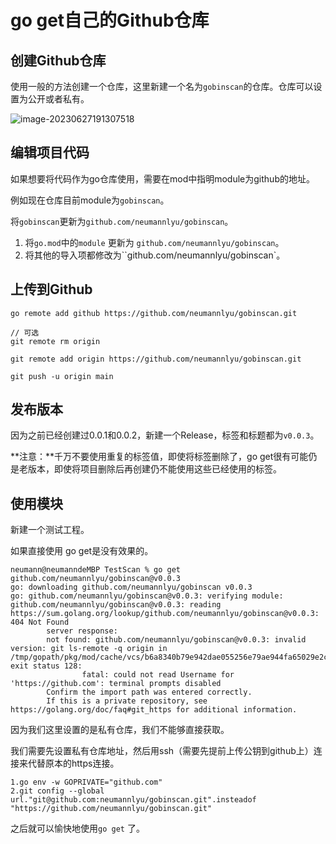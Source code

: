 # go get自己的Github仓库

## 创建Github仓库

使用一般的方法创建一个仓库，这里新建一个名为`gobinscan`的仓库。仓库可以设置为公开或者私有。

![image-20230627191307518](https://pics-place.oss-cn-shanghai.aliyuncs.com/pic/202306271913986.png)



## 编辑项目代码

如果想要将代码作为go仓库使用，需要在mod中指明module为github的地址。

例如现在仓库目前module为`gobinscan`。

将`gobinscan`更新为`github.com/neumannlyu/gobinscan`。

1. 将`go.mod`中的`module` 更新为 `github.com/neumannlyu/gobinscan`。
2. 将其他的导入项都修改为``github.com/neumannlyu/gobinscan`。



## 上传到Github

```
go remote add github https://github.com/neumannlyu/gobinscan.git

// 可选
git remote rm origin

git remote add origin https://github.com/neumannlyu/gobinscan.git

git push -u origin main
```



## 发布版本

因为之前已经创建过0.0.1和0.0.2，新建一个Release，标签和标题都为`v0.0.3`。

**注意：**千万不要使用重复的标签值，即使将标签删除了，go get很有可能仍是老版本，即使将项目删除后再创建仍不能使用这些已经使用的标签。



## 使用模块

新建一个测试工程。

如果直接使用 go get是没有效果的。

```
neumann@neumanndeMBP TestScan % go get github.com/neumannlyu/gobinscan@v0.0.3
go: downloading github.com/neumannlyu/gobinscan v0.0.3
go: github.com/neumannlyu/gobinscan@v0.0.3: verifying module: github.com/neumannlyu/gobinscan@v0.0.3: reading https://sum.golang.org/lookup/github.com/neumannlyu/gobinscan@v0.0.3: 404 Not Found
        server response:
        not found: github.com/neumannlyu/gobinscan@v0.0.3: invalid version: git ls-remote -q origin in /tmp/gopath/pkg/mod/cache/vcs/b6a8340b79e942dae055256e79ae944fa65029e2c23b324d28e9c5b8e32db576: exit status 128:
                fatal: could not read Username for 'https://github.com': terminal prompts disabled
        Confirm the import path was entered correctly.
        If this is a private repository, see https://golang.org/doc/faq#git_https for additional information.
```

因为我们这里设置的是私有仓库，我们不能够直接获取。

我们需要先设置私有仓库地址，然后用ssh（需要先提前上传公钥到github上）连接来代替原本的https连接。

```
1.go env -w GOPRIVATE="github.com"
2.git config --global url."git@github.com:neumannlyu/gobinscan.git".insteadof "https://github.com/neumannlyu/gobinscan.git"
```

之后就可以愉快地使用`go get` 了。

